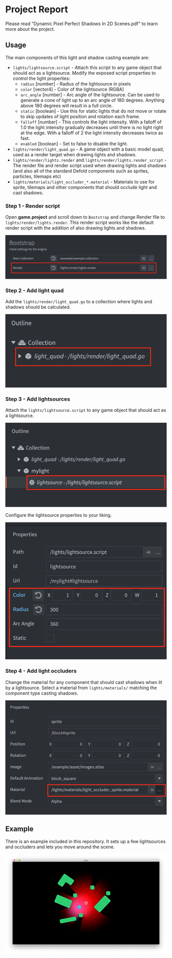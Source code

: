 # Project Report
Please read "Dynamic Pixel Perfect Shadows In 2D Scenes.pdf" to learn more about the project.

## Usage
The main components of this light and shadow casting example are:

* `lights/lightsource.script` - Attach this script to any game object that should act as a lightsource. Modify the exposed script properties to control the light properties:
   * `radius` [number] - Radius of the lightsource in pixels
   * `color` [vector4] - Color of the lightsource (RGBA)
   * `arc_angle` [number] - Arc angle of the lightsource. Can be used to generate a cone of light up to an arc angle of 180 degrees. Anything above 180 degrees will result in a full circle.
   * `static` [boolean] - Use this for static lights that do not move or rotate to skip updates of light position and rotation each frame.
   * `falloff` [number] - This controls the light intensity. With a falloff of 1.0 the light intensity gradually decreases until there is no light right at the edge. With a falloff of 2 the light intensity decreases twice as fast.
   * `enabled` [boolean] - Set to false to disable the light.
* `lights/render/light_quad.go` - A game object with a basic model quad, used as a render target when drawing lights and shadows.
* `lights/render/lights.render` and `lights/render/lights.render_script` - The render file and render script used when drawing lights and shadows (and also all of the standard Defold components such as sprites, particles, tilemaps etc)
* `lights/materials/light_occluder_*.material` - Materials to use for sprite, tilemaps and other components that should occlude light and cast shadows.


### Step 1 - Render script
Open **game.project** and scroll down to `Bootstrap` and change Render file to `lights/render/lights.render`. This render script works like the default render script with the addition of also drawing lights and shadows.

![](/docs/add_render_file_to_bootstrap.png)


### Step 2 - Add light quad
Add the `lights/render/light_quad.go` to a collection where lights and shadows should be calculated.

![](/docs/add_light_quad.png)


### Step 3 - Add lightsources
Attach the `lights/lightsource.script` to any game object that should act as a lightsource.

![](/docs/add_lightsource.png)

Configure the lightsource properties to your liking.

![](/docs/configure_lightsource.png)


### Step 4 - Add light occluders
Change the material for any component that should cast shadows when lit by a lightsource. Select a material from `lights/materials/` matching the component type casting shadows.

![](/docs/configure_light_occluder.png)


## Example
There is an example included in this repository. It sets up a few lightsources and occluders and lets you move around the scene.

![](/docs/example.png)
